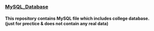 <h3><u>MySQL_Database</u></h3>
<h4>This repository contains MySQL file which includes college 
    database. (just for prectice & does not contain any real data)</h4>